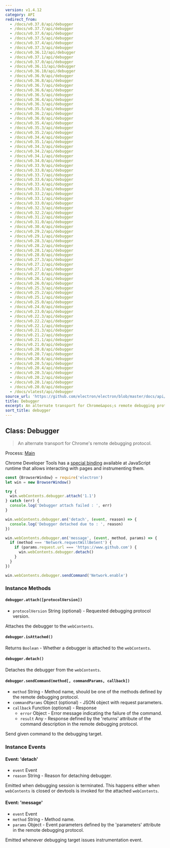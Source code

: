 ```yaml
---
version: v1.4.12
category: API
redirect_from:
  - /docs/v0.37.8/api/debugger
  - /docs/v0.37.7/api/debugger
  - /docs/v0.37.6/api/debugger
  - /docs/v0.37.5/api/debugger
  - /docs/v0.37.4/api/debugger
  - /docs/v0.37.3/api/debugger
  - /docs/v0.36.12/api/debugger
  - /docs/v0.37.1/api/debugger
  - /docs/v0.37.0/api/debugger
  - /docs/v0.36.11/api/debugger
  - /docs/v0.36.10/api/debugger
  - /docs/v0.36.9/api/debugger
  - /docs/v0.36.8/api/debugger
  - /docs/v0.36.7/api/debugger
  - /docs/v0.36.6/api/debugger
  - /docs/v0.36.5/api/debugger
  - /docs/v0.36.4/api/debugger
  - /docs/v0.36.3/api/debugger
  - /docs/v0.35.5/api/debugger
  - /docs/v0.36.2/api/debugger
  - /docs/v0.36.0/api/debugger
  - /docs/v0.35.4/api/debugger
  - /docs/v0.35.3/api/debugger
  - /docs/v0.35.2/api/debugger
  - /docs/v0.34.4/api/debugger
  - /docs/v0.35.1/api/debugger
  - /docs/v0.34.3/api/debugger
  - /docs/v0.34.2/api/debugger
  - /docs/v0.34.1/api/debugger
  - /docs/v0.34.0/api/debugger
  - /docs/v0.33.9/api/debugger
  - /docs/v0.33.8/api/debugger
  - /docs/v0.33.7/api/debugger
  - /docs/v0.33.6/api/debugger
  - /docs/v0.33.4/api/debugger
  - /docs/v0.33.3/api/debugger
  - /docs/v0.33.2/api/debugger
  - /docs/v0.33.1/api/debugger
  - /docs/v0.33.0/api/debugger
  - /docs/v0.32.3/api/debugger
  - /docs/v0.32.2/api/debugger
  - /docs/v0.31.2/api/debugger
  - /docs/v0.31.0/api/debugger
  - /docs/v0.30.4/api/debugger
  - /docs/v0.29.2/api/debugger
  - /docs/v0.29.1/api/debugger
  - /docs/v0.28.3/api/debugger
  - /docs/v0.28.2/api/debugger
  - /docs/v0.28.1/api/debugger
  - /docs/v0.28.0/api/debugger
  - /docs/v0.27.3/api/debugger
  - /docs/v0.27.2/api/debugger
  - /docs/v0.27.1/api/debugger
  - /docs/v0.27.0/api/debugger
  - /docs/v0.26.1/api/debugger
  - /docs/v0.26.0/api/debugger
  - /docs/v0.25.3/api/debugger
  - /docs/v0.25.2/api/debugger
  - /docs/v0.25.1/api/debugger
  - /docs/v0.25.0/api/debugger
  - /docs/v0.24.0/api/debugger
  - /docs/v0.23.0/api/debugger
  - /docs/v0.22.3/api/debugger
  - /docs/v0.22.2/api/debugger
  - /docs/v0.22.1/api/debugger
  - /docs/v0.21.3/api/debugger
  - /docs/v0.21.2/api/debugger
  - /docs/v0.21.1/api/debugger
  - /docs/v0.21.0/api/debugger
  - /docs/v0.20.8/api/debugger
  - /docs/v0.20.7/api/debugger
  - /docs/v0.20.6/api/debugger
  - /docs/v0.20.5/api/debugger
  - /docs/v0.20.4/api/debugger
  - /docs/v0.20.3/api/debugger
  - /docs/v0.20.2/api/debugger
  - /docs/v0.20.1/api/debugger
  - /docs/v0.20.0/api/debugger
  - /docs/vlatest/api/debugger
source_url: 'https://github.com/electron/electron/blob/master/docs/api/debugger.md'
title: Debugger
excerpt: An alternate transport for Chrome&apos;s remote debugging protocol.
sort_title: debugger
---
```

## Class: Debugger

> An alternate transport for Chrome's remote debugging protocol.

Process: [Main]({{site.baseurl}}/docs/tutorial/quick-start#main-process)

Chrome Developer Tools has a [special binding](https://developer.chrome.com/devtools/docs/debugger-protocol) available at JavaScript runtime that allows interacting with pages and instrumenting them.

```javascript
const {BrowserWindow} = require('electron')
let win = new BrowserWindow()

try {
  win.webContents.debugger.attach('1.1')
} catch (err) {
  console.log('Debugger attach failed : ', err)
}

win.webContents.debugger.on('detach', (event, reason) => {
  console.log('Debugger detached due to : ', reason)
})

win.webContents.debugger.on('message', (event, method, params) => {
  if (method === 'Network.requestWillBeSent') {
    if (params.request.url === 'https://www.github.com') {
      win.webContents.debugger.detach()
    }
  }
})

win.webContents.debugger.sendCommand('Network.enable')
```

### Instance Methods

#### `debugger.attach([protocolVersion])`

*   `protocolVersion` String (optional) - Requested debugging protocol version.

Attaches the debugger to the `webContents`.

#### `debugger.isAttached()`

Returns `Boolean` - Whether a debugger is attached to the `webContents`.

#### `debugger.detach()`

Detaches the debugger from the `webContents`.

#### `debugger.sendCommand(method[, commandParams, callback])`

*   `method` String - Method name, should be one of the methods defined by the remote debugging protocol.
*   `commandParams` Object (optional) - JSON object with request parameters.
*   `callback` Function (optional) - Response
    *   `error` Object - Error message indicating the failure of the command.
    *   `result` Any - Response defined by the 'returns' attribute of the command description in the remote debugging protocol.

Send given command to the debugging target.

### Instance Events

#### Event: 'detach'

*   `event` Event
*   `reason` String - Reason for detaching debugger.

Emitted when debugging session is terminated. This happens either when `webContents` is closed or devtools is invoked for the attached `webContents`.

#### Event: 'message'

*   `event` Event
*   `method` String - Method name.
*   `params` Object - Event parameters defined by the 'parameters' attribute in the remote debugging protocol.

Emitted whenever debugging target issues instrumentation event.
